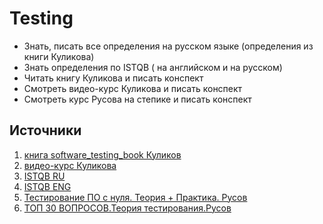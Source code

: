 # Testing
* Знать, писать все определения на русском языке (определения из книги Куликова)
* Знать определения по ISTQB ( на английском и на русском) 
* Читать книгу Куликова и писать конспект
* Смотреть видео-курс Куликова и писать конспект
* Смотреть курс Русова на степике и писать конспект

## Источники
1. [книга software_testing_book Куликов]( https://svyatoslav.biz/software_testing_book/ )
2. [видео-курс Куликова ](https://svyatoslav.biz/education/software-testing-introduction-online-course/)
3. [ISTQB RU](https://glossary.istqb.org/ru_RU/search?term=&exact_matches_first=true)
4. [ISTQB ENG](https://glossary.istqb.org/en_US/search?term=&exact_matches_first=true)
5. [Тестирование ПО с нуля. Теория + Практика. Русов](https://stepik.org/course/171826/syllabus)
6. [ТОП 30 ВОПРОСОВ.Теория тестирования.Русов](https://www.youtube.com/watch?v=FLdiK75otrk)
